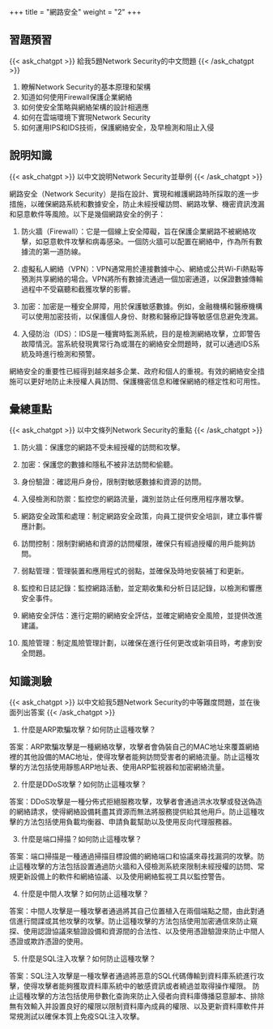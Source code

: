 +++
title = "網路安全"
weight = "2"
+++
## 習題預習
{{< ask_chatgpt >}}
給我5題Network Security的中文問題
{{< /ask_chatgpt >}}



1. 瞭解Network Security的基本原理和架構
2. 知道如何使用Firewall保護企業網絡
3. 如何使安全策略與網絡架構的設計相適應
4. 如何在雲端環境下實現Network Security
5. 如何運用IPS和IDS技術，保護網絡安全，及早檢測和阻止入侵   

## 說明知識
{{< ask_chatgpt >}}
以中文說明Network Security並舉例
{{< /ask_chatgpt >}}



網路安全（Network Security）是指在設計、實現和維護網路時所採取的進一步措施，以確保網路系統和數據安全，防止未經授權訪問、網路攻擊、機密資訊洩漏和惡意軟件等風險。以下是幾個網路安全的例子：

1. 防火牆（Firewall）：它是一個線上安全障礙，旨在保護企業網路不被網絡攻擊，如惡意軟件攻擊和病毒感染。一個防火牆可以配置在網絡中，作為所有數據流的第一道防線。

2. 虛擬私人網絡（VPN）：VPN通常用於連接數據中心、網絡或公共Wi-Fi熱點等預測共享網絡的場合。VPN將所有數據流通過一個加密通道，以保證數據傳輸過程中不受竊聽和截獲攻擊的影響。

3. 加密：加密是一種安全屏障，用於保護敏感數據。例如，金融機構和醫療機構可以使用加密技術，以保護個人身份、財務和醫療記錄等敏感信息避免洩漏。

4. 入侵防治（IDS）：IDS是一種實時監測系統，目的是檢測網絡攻擊，立即警告故障情況。當系統發現異常行為或潛在的網絡安全問題時，就可以通過IDS系統及時進行檢測和預警。

網絡安全的重要性已經得到越來越多企業、政府和個人的重視。有效的網絡安全措施可以更好地防止未授權人員訪問、保護機密信息和確保網絡的穩定性和可用性。   

## 彙總重點
{{< ask_chatgpt >}}
以中文條列Network Security的重點
{{< /ask_chatgpt >}}



1. 防火牆：保護您的網路不受未經授權的訪問和攻擊。

2. 加密：保護您的數據和隱私不被非法訪問和偷聽。

3. 身份驗證：確認用戶身份，限制對敏感數據和資源的訪問。

4. 入侵檢測和防禦：監控您的網路流量，識別並防止任何應用程序層攻擊。

5. 網路安全政策和處理：制定網路安全政策，向員工提供安全培訓，建立事件響應計劃。

6. 訪問控制：限制對網絡和資源的訪問權限，確保只有經過授權的用戶能夠訪問。

7. 弱點管理：管理裝置和應用程式的弱點，並確保及時地安裝補丁和更新。

8. 監控和日誌記錄：監控網路活動，並定期收集和分析日誌記錄，以檢測和響應安全事件。

9. 網絡安全評估：進行定期的網絡安全評估，並確定網絡安全風險，並提供改進建議。

10. 風險管理：制定風險管理計劃，以確保在進行任何更改或新項目時，考慮到安全問題。   

## 知識測驗
{{< ask_chatgpt >}}
以中文給我5題Network Security的中等難度問題，並在後面列出答案
{{< /ask_chatgpt >}}



1. 什麼是ARP欺騙攻擊？如何防止這種攻擊？

答案：ARP欺騙攻擊是一種網絡攻擊，攻擊者會偽裝自己的MAC地址來覆蓋網絡裡的其他設備的MAC地址，使得攻擊者能夠訪問受害者的網絡流量。防止這種攻擊的方法包括使用靜態ARP地址表、使用ARP監視器和加密網絡流量。

2. 什麼是DDoS攻擊？如何防止這種攻擊？

答案：DDoS攻擊是一種分佈式拒絕服務攻擊，攻擊者會通過洪水攻擊或發送偽造的網絡請求，使得網絡設備耗盡其資源而無法將服務提供給其他用戶。防止這種攻擊的方法包括使用負載均衡器、申請負載幫助以及使用反向代理服務器。

3. 什麼是端口掃描？如何防止這種攻擊？

答案：端口掃描是一種通過掃描目標設備的網絡端口和協議來尋找漏洞的攻擊。防止這種攻擊的方法包括設置通過防火牆和入侵檢測系統來限制未經授權的訪問、常規更新設備上的軟件和網絡協議、以及使用網絡監視工具以監控警告。

4. 什麼是中間人攻擊？如何防止這種攻擊？

答案：中間人攻擊是一種攻擊者通過將其自己位置植入在兩個端點之間，由此對通信進行間諜或其他攻擊的攻擊。防止這種攻擊的方法包括使用加密通信來防止窺探、使用認證協議來驗證設備和資源間的合法性、以及使用憑證驗證來防止中間人憑證或欺詐憑證的使用。

5. 什麼是SQL注入攻擊？如何防止這種攻擊？

答案：SQL注入攻擊是一種攻擊者通過將恶意的SQL代碼傳輸到資料庫系統進行攻擊，使得攻擊者能夠獲取資料庫系統中的敏感資訊或者繞過並取得操作權限。 防止這種攻擊的方法包括使用參數化查詢來防止入侵者向資料庫傳播惡意腳本、排除無有效輸入并設置良好的權限以限制資料庫內成員的權限、以及更新資料庫軟件并常規測試以確保本質上免疫SQL注入攻擊。   

